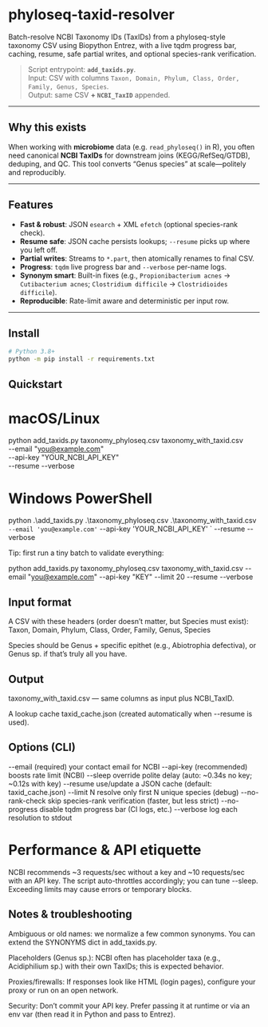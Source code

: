 # phyloseq-taxid-resolver
Batch-resolve NCBI Taxonomy IDs (TaxIDs) from a phyloseq-style taxonomy CSV using Biopython Entrez, with a live tqdm progress bar, caching, resume, safe partial writes, and optional species-rank verification.

> Script entrypoint: **`add_taxids.py`**.  
> Input: CSV with columns `Taxon, Domain, Phylum, Class, Order, Family, Genus, Species`.  
> Output: same CSV **+ `NCBI_TaxID`** appended.

---

## Why this exists
When working with **microbiome** data (e.g. `read_phyloseq()` in R), you often need canonical **NCBI TaxIDs** for downstream joins (KEGG/RefSeq/GTDB), deduping, and QC. This tool converts “Genus species” at scale—politely and reproducibly.

---

## Features
-  **Fast & robust**: JSON `esearch` + XML `efetch` (optional species-rank check).
-  **Resume safe**: JSON cache persists lookups; `--resume` picks up where you left off.
-  **Partial writes**: Streams to `*.part`, then atomically renames to final CSV.
-  **Progress**: `tqdm` live progress bar and `--verbose` per-name logs.
-  **Synonym smart**: Built-in fixes (e.g., `Propionibacterium acnes` → `Cutibacterium acnes`; `Clostridium difficile` → `Clostridioides difficile`).
-  **Reproducible**: Rate-limit aware and deterministic per input row.

---

## Install

```bash
# Python 3.8+
python -m pip install -r requirements.txt
```

## Quickstart

# macOS/Linux
python add_taxids.py taxonomy_phyloseq.csv taxonomy_with_taxid.csv \
  --email "you@example.com" \
  --api-key "YOUR_NCBI_API_KEY" \
  --resume --verbose

# Windows PowerShell
python .\add_taxids.py .\taxonomy_phyloseq.csv .\taxonomy_with_taxid.csv `
  --email 'you@example.com' `
  --api-key 'YOUR_NCBI_API_KEY' `
  --resume --verbose

Tip: first run a tiny batch to validate everything:

python add_taxids.py taxonomy_phyloseq.csv taxonomy_with_taxid.csv --email "you@example.com" --api-key "KEY" --limit 20 --resume --verbose

## Input format

A CSV with these headers (order doesn’t matter, but Species must exist):
Taxon, Domain, Phylum, Class, Order, Family, Genus, Species

Species should be Genus + specific epithet (e.g., Abiotrophia defectiva), or Genus sp. if that’s truly all you have.

## Output

taxonomy_with_taxid.csv — same columns as input plus NCBI_TaxID.

A lookup cache taxid_cache.json (created automatically when --resume is used).

## Options (CLI)

--email           (required) your contact email for NCBI
--api-key         (recommended) boosts rate limit (NCBI)
--sleep           override polite delay (auto: ~0.34s no key; ~0.12s with key)
--resume          use/update a JSON cache (default: taxid_cache.json)
--limit N         resolve only first N unique species (debug)
--no-rank-check   skip species-rank verification (faster, but less strict)
--no-progress     disable tqdm progress bar (CI logs, etc.)
--verbose         log each resolution to stdout

# Performance & API etiquette

NCBI recommends ~3 requests/sec without a key and ~10 requests/sec with an API key. The script auto-throttles accordingly; you can tune --sleep. Exceeding limits may cause errors or temporary blocks.

## Notes & troubleshooting

Ambiguous or old names: we normalize a few common synonyms. You can extend the SYNONYMS dict in add_taxids.py. 

Placeholders (Genus sp.): NCBI often has placeholder taxa (e.g., Acidiphilium sp.) with their own TaxIDs; this is expected behavior.

Proxies/firewalls: If responses look like HTML (login pages), configure your proxy or run on an open network.

Security: Don’t commit your API key. Prefer passing it at runtime or via an env var (then read it in Python and pass to Entrez).


